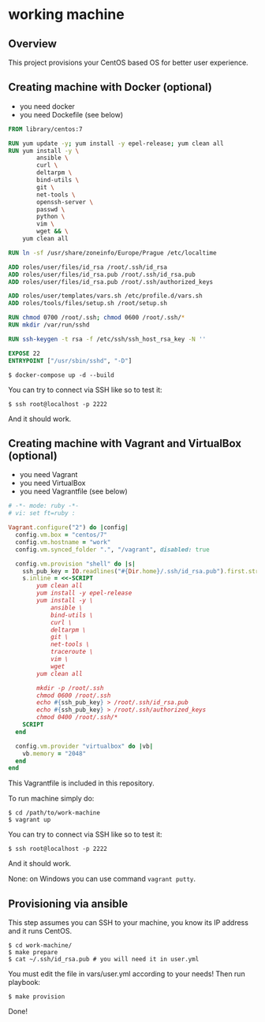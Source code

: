 # working machine

## Overview

This project provisions your CentOS based OS for better user experience.

## Creating machine with Docker (optional)

- you need docker
- you need Dockefile (see below)

```Dockerfile
FROM library/centos:7

RUN yum update -y; yum install -y epel-release; yum clean all
RUN yum install -y \
        ansible \
        curl \
        deltarpm \
        bind-utils \
        git \
        net-tools \
        openssh-server \
        passwd \
        python \
        vim \
        wget && \
    yum clean all

RUN ln -sf /usr/share/zoneinfo/Europe/Prague /etc/localtime

ADD roles/user/files/id_rsa /root/.ssh/id_rsa
ADD roles/user/files/id_rsa.pub /root/.ssh/id_rsa.pub
ADD roles/user/files/id_rsa.pub /root/.ssh/authorized_keys

ADD roles/user/templates/vars.sh /etc/profile.d/vars.sh
ADD roles/tools/files/setup.sh /root/setup.sh

RUN chmod 0700 /root/.ssh; chmod 0600 /root/.ssh/*
RUN mkdir /var/run/sshd

RUN ssh-keygen -t rsa -f /etc/ssh/ssh_host_rsa_key -N ''

EXPOSE 22
ENTRYPOINT ["/usr/sbin/sshd", "-D"]
```

```$ docker-compose up -d --build```

You can try to connect via SSH like so to test it:

```$ ssh root@localhost -p 2222```

And it should work.

## Creating machine with Vagrant and VirtualBox (optional)

- you need Vagrant
- you need VirtualBox
- you need Vagrantfile (see below)

```ruby
# -*- mode: ruby -*-
# vi: set ft=ruby :

Vagrant.configure("2") do |config|
  config.vm.box = "centos/7"
  config.vm.hostname = "work"
  config.vm.synced_folder ".", "/vagrant", disabled: true

  config.vm.provision "shell" do |s|
    ssh_pub_key = IO.readlines("#{Dir.home}/.ssh/id_rsa.pub").first.strip
    s.inline = <<-SCRIPT
        yum clean all
        yum install -y epel-release
        yum install -y \
            ansible \
            bind-utils \
            curl \
            deltarpm \
            git \
            net-tools \
            traceroute \
            vim \
            wget
        yum clean all

        mkdir -p /root/.ssh
        chmod 0600 /root/.ssh
        echo #{ssh_pub_key} > /root/.ssh/id_rsa.pub
        echo #{ssh_pub_key} > /root/.ssh/authorized_keys
        chmod 0400 /root/.ssh/*
    SCRIPT
  end

  config.vm.provider "virtualbox" do |vb|
    vb.memory = "2048"
  end
end
```

This Vagrantfile is included in this repository.

To run machine simply do:

	$ cd /path/to/work-machine
	$ vagrant up

You can try to connect via SSH like so to test it:

```$ ssh root@localhost -p 2222```

And it should work.

None: on Windows you can use command ```vagrant putty```.

## Provisioning via ansible

This step assumes you can SSH to your machine, you know its IP address and it runs CentOS.

    $ cd work-machine/
    $ make prepare
    $ cat ~/.ssh/id_rsa.pub # you will need it in user.yml

You must edit the file in vars/user.yml according to your needs! Then run playbook:

    $ make provision

Done!
